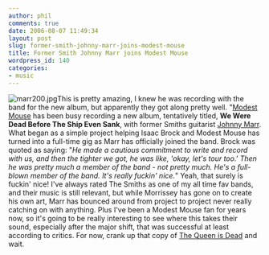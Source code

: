 ```yaml
---
author: phil
comments: true
date: 2006-08-07 11:49:34
layout: post
slug: former-smith-johnny-marr-joins-modest-mouse
title: Former Smith Johnny Marr joins Modest Mouse
wordpress_id: 140
categories:
- music
---
```


![marr200.jpg](http://fak3r.com/wp-content/uploads/2006/08/marr200.jpg)This is pretty amazing, I knew he was recording with the band for the new album, but apparently they got along pretty well.  "[Modest Mouse](http://www.modestmousemusic.com/) has been busy recording a new album, tentatively titled, **We Were Dead Before The Ship Even Sank**, with former Smiths guitarist [Johnny Marr](http://www.jmarr.com).  What began as a simple project helping Isaac Brock and Modest Mouse has turned into a full-time gig as Marr has officially joined the band. Brock was quoted as saying: "_He made a cautious commitment to write and record with us, and then the tighter we got, he was like, 'okay, let's tour too.'  Then he was pretty much a member of the band - not pretty much.  He's a full-blown member of the band.  It's really fuckin' nice._"  Yeah, that surely is fuckin' nice!  I've always rated The Smiths as one of my all time fav bands, and their music is still relevant, but while Morrissey has gone on to create his own art, Marr has bounced around from project to project never really catching on with anything.  Plus I've been a Modest Mouse fan for years now, so it's going to be really interesting to see where this takes their sound, especially after the major shift, that was successful at least according to critics.  For now, crank up that copy of [The Queen is Dead](http://en.wikipedia.org/wiki/The_Queen_Is_Dead) and wait.

